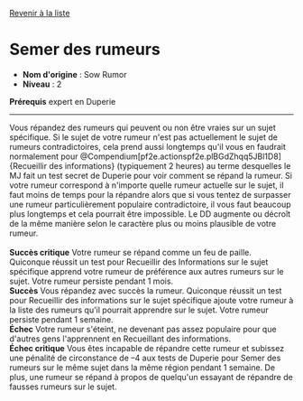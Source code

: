 [Revenir à la liste](list.md)

# Semer des rumeurs

 * **Nom d'origine** : Sow Rumor
 * **Niveau** : 2


<p><span><strong>Prérequis</strong> expert en Duperie<br></span></p>
<hr>
<p>Vous répandez des rumeurs qui peuvent ou non être vraies sur un sujet spécifique. Si le sujet de votre rumeur n'est pas actuellement le sujet de rumeurs contradictoires, cela prend aussi longtemps qu'il vous en faudrait normalement pour @Compendium[pf2e.actionspf2e.plBGdZhqq5JBl1D8]{Recueillir des informations} (typiquement 2 heures) au terme desquelles le MJ fait un test secret de Duperie pour voir comment se répand la rumeur. Si votre rumeur correspond à n'importe quelle rumeur actuelle sur le sujet, il faut moins de temps pour la répandre alors que si vous tentez de surpasser une rumeur particulièrement populaire  contradictoire, il vous faut beaucoup plus longtemps et cela pourrait être impossible. Le DD augmente ou décroît de la même manière selon le caractère plus ou moins plausible de votre rumeur.<br><br><strong>Succès critique</strong> Votre rumeur se répand comme un feu de paille. Quiconque réussit un test pour Recueillir des Informations sur le sujet spécifique apprend votre rumeur de préférence aux autres rumeurs sur le sujet. Votre rumeur persiste pendant 1 mois.<br><strong>Succès</strong> Vous répandez avec succès la rumeur. Quiconque réussit un test pour Recueillir des informations sur le sujet spécifique ajoute votre rumeur à la liste des rumeurs qu'il pourrait apprendre sur le sujet. Votre rumeur persiste pendant 1 semaine.<br><strong>Échec</strong> Votre rumeur s'éteint, ne devenant pas assez populaire pour que d'autres gens l'apprennent en Recueillant des informations.<br><strong>Échec critique</strong> Vous êtes incapable de répandre cette rumeur et subissez une pénalité de circonstance de –4 aux tests de Duperie pour Semer des rumeurs sur le même sujet dans la même région pendant 1 semaine. De plus, une rumeur se répand à propos de quelqu'un essayant de répandre de fausses rumeurs sur le sujet.&nbsp;</p>